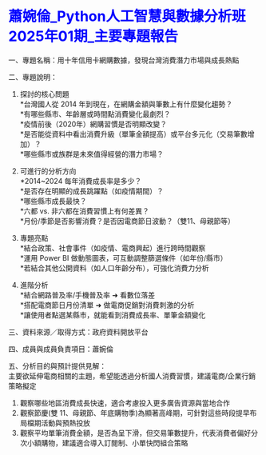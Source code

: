 <h1><span style="color:blue;">蕭婉倫_Python人工智慧與數據分析班2025年01期_主要專題報告</span></h1>

一、專題名稱：用十年信用卡網購數據，發現台灣消費潛力市場與成長熱點  

二、專題說明：  
1. 探討的核心問題  
   *台灣國人從 2014 年到現在，在網購金額與筆數上有什麼變化趨勢？  
   *有哪些縣市、年齡層或時間點消費變化最劇烈？  
   *疫情前後（2020年）網購習慣是否明顯改變？  
   *是否能從資料中看出消費升級（單筆金額提高）或平台多元化（交易筆數增加）？  
   *哪些縣市或族群是未來值得經營的潛力市場？  
  
2. 可進行的分析方向  
   *2014~2024 每年消費成長率是多少？  
   *是否存在明顯的成長跳躍點（如疫情期間）？  
   *哪些縣市成長最快？  
   *六都 vs. 非六都在消費習慣上有何差異？  
   *月份/季節是否影響消費？是否因電商節日波動？（雙11、母親節等）  
  
3. 專題亮點  
   *結合政策、社會事件（如疫情、電商興起）進行跨時間觀察  
   *運用 Power BI 做動態圖表，可互動調整篩選條件（如年份/縣市）  
   *若結合其他公開資料（如人口年齡分布），可強化消費力分析  
  
4. 進階分析  
   *結合網路普及率/手機普及率 ➜ 看數位落差  
   *搭配電商節日月份清單 ➜ 做電商促銷對消費刺激的分析  
   *讓使用者點選某縣市，就能看到消費成長率、單筆金額變化  
  
三、資料來源／取得方式：政府資料開放平台  

四、成員與成員負責項目：蕭婉倫  

五、分析目的與預計提供見解：  
主要欲延伸電商相關的主題，希望能透過分析國人消費習慣，建議電商/企業行銷策略擬定  

1. 觀察哪些地區消費成長快速，適合考慮投入更多廣告資源與當地合作
2. 觀察節慶(雙 11、母親節、年底購物季)為顯著高峰期，可針對這些時段提早布局檔期活動與預熱投放
3. 觀察平均單筆消費金額，是否為呈下滑，但交易筆數提升，代表消費者偏好分次小額購物，建議適合導入訂閱制、小單快閃組合策略

